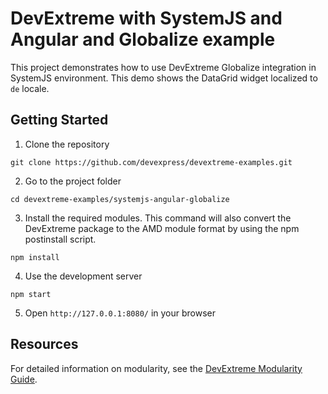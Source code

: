 # DevExtreme with SystemJS and Angular and Globalize example

This project demonstrates how to use DevExtreme Globalize integration in SystemJS environment. This demo shows the DataGrid widget localized to `de` locale.

## Getting Started

1. Clone the repository
 ``` text
 git clone https://github.com/devexpress/devextreme-examples.git
 ```

2. Go to the project folder
 ``` text
 cd devextreme-examples/systemjs-angular-globalize
 ```

3. Install the required modules. This command will also convert the DevExtreme package to the AMD module format by using the npm postinstall script.
 ``` text
 npm install
 ```
 
4. Use the development server
 ``` text
 npm start
 ```

5. Open `http://127.0.0.1:8080/` in your browser

## Resources

For detailed information on modularity, see the [DevExtreme Modularity Guide](http://js.devexpress.com/Documentation/Guide/Common/Modularity?version=16_1&approach=Knockout).
